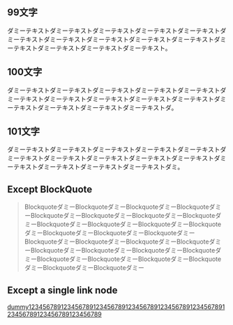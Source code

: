## 99文字

ダミーテキストダミーテキストダミーテキストダミーテキストダミーテキストダミーテキストダミーテキストダミーテキストダミーテキストダミーテキストダミーテキストダミーテキストダミーテキストダミーテキスト。

## 100文字

ダミーテキストダミーテキストダミーテキストダミーテキストダミーテキストダミーテキストダミーテキストダミーテキストダミーテキストダミーテキストダミーテキストダミーテキストダミーテキストダミーテキストダ。

## 101文字

ダミーテキストダミーテキストダミーテキストダミーテキストダミーテキストダミーテキストダミーテキストダミーテキストダミーテキストダミーテキストダミーテキストダミーテキストダミーテキストダミーテキストダミ。

## Except BlockQuote

> BlockquoteダミーBlockquoteダミーBlockquoteダミーBlockquoteダミーBlockquoteダミーBlockquoteダミーBlockquoteダミーBlockquoteダミーBlockquoteダミーBlockquoteダミーBlockquoteダミーBlockquoteダミーBlockquoteダミーBlockquoteダミーBlockquoteダミーBlockquoteダミーBlockquoteダミーBlockquoteダミーBlockquoteダミーBlockquoteダミーBlockquoteダミーBlockquoteダミーBlockquoteダミーBlockquoteダミーBlockquoteダミーBlockquoteダミーBlockquoteダミーBlockquoteダミーBlockquoteダミー

## Except a single link node
[dummy123456789123456789123456789123456789123456789123456789123456789123456789123456789](https://github.com)